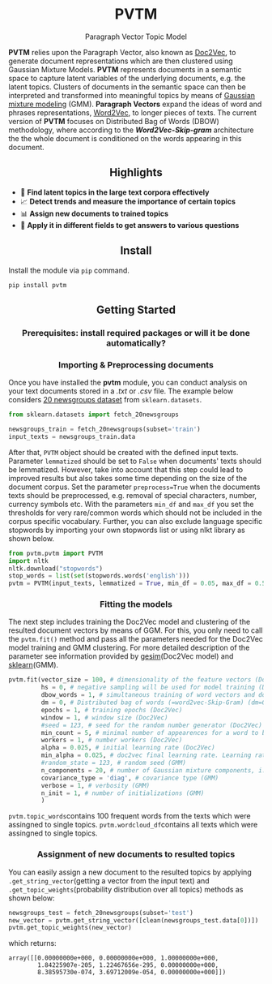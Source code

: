 <h1 align="center">PVTM</h1>
<p align="center">Paragraph Vector Topic Model</p>

**PVTM** relies upon the Paragraph Vector, also known as [Doc2Vec](https://arxiv.org/abs/1405.4053/), to generate document  representations which are then clustered using Gaussian Mixture Models. **PVTM** represents documents in a semantic space to capture latent variables of the underlying documents, e.g. the latent topics. Clusters of documents in the semantic space can then be interpreted and transformed into meaningful topics by means of [Gaussian mixture modeling](https://link.springer.com/referenceworkentry/10.1007%2F978-1-4899-7488-4_196) (GMM). **Paragraph Vectors** expand the ideas of word and phrases representations, [Word2Vec](https://arxiv.org/abs/1310.4546/), to longer pieces of texts. The current version of **PVTM** focuses on Distributed Bag of Words (DBOW) methodology, where according to the ***Word2Vec-Skip-gram*** architecture the the whole document is conditioned on the words appearing in this document.

<h2 align="center">Highlights</h2>

-  :speech_balloon: **Find latent topics in the large text corpora effectively** 
-  :chart_with_upwards_trend: **Detect trends and measure the importance of certain topics** 
-  :bar_chart: **Assign new documents to trained topics** 
-  :telescope: **Apply it in different fields to get answers to various questions** 

<h2 align="center">Install</h2>

Install the module via `pip` command.

```
pip install pvtm 
```

<h2 align="center">Getting Started</h2>
<h3 align="center">Prerequisites: install required packages or will it be done automatically?</h3>
<h3 align="center">Importing & Preprocessing documents</h3>

Once you have installed the **pvtm** module, you can conduct analysis on your text documents stored in a *.txt* or *.csv* file.
The example below considers [20 newsgroups dataset](https://scikit-learn.org/0.19/datasets/twenty_newsgroups.html) from `sklearn.datasets`.

```python
from sklearn.datasets import fetch_20newsgroups

newsgroups_train = fetch_20newsgroups(subset='train')
input_texts = newsgroups_train.data
```
After that, `PVTM` object should be created with the defined input texts.
Parameter `lemmatized` should be set to `False` when documents' texts should be lemmatized. However, take into account that this step could lead to improved results but also takes some time depending on the size of the document corpus. 
Set the parameter `preprocess=True` when the documents texts should be preprocessed, e.g. removal of special characters, number, currency symbols etc.
With the parameters `min_df` and `max_df` you set the thresholds for very rare/common words which should not be included in the corpus specific vocabulary. Further, you can also exclude language specific stopwords by importing your own stopwords list or using nlkt library as shown below.  

```python
from pvtm.pvtm import PVTM
import nltk
nltk.download("stopwords")
stop_words = list(set(stopwords.words('english')))
pvtm = PVTM(input_texts, lemmatized = True, min_df = 0.05, max_df = 0.5, stopwords = stop_words)
```
<h3 align="center">Fitting the models</h3>

The next step includes training the Doc2Vec model and clustering of the resulted document vectors by means of GGM. For this, you only need to call the `pvtm.fit()` method and pass all the parameters needed for the Doc2Vec model training and GMM clustering. For more detailed description of the parameter see information provided by [gesim](https://radimrehurek.com/gensim/models/doc2vec.html)(Doc2Vec model) and [sklearn](https://scikit-learn.org/stable/modules/generated/sklearn.mixture.GaussianMixture.html)(GMM).

```python
pvtm.fit(vector_size = 100, # dimensionality of the feature vectors (Doc2Vec)
         hs = 0, # negative sampling will be used for model training (Doc2Vec)
         dbow_words = 1, # simultaneous training of word vectors and document vectors (Doc2Vec)
         dm = 0, # Distributed bag of words (=word2vec-Skip-Gram) (dm=0) OR distributed memory (=word2vec-cbow) (dm=1) (Doc2Vec)
         epochs = 1, # training epochs (Doc2Vec)
         window = 1, # window size (Doc2Vec)
         #seed = 123, # seed for the random number generator (Doc2Vec)
         min_count = 5, # minimal number of appearences for a word to be considered (Doc2Vec)
         workers = 1, # number workers (Doc2Vec)
         alpha = 0.025, # initial learning rate (Doc2Vec)
         min_alpha = 0.025, # doc2vec final learning rate. Learning rate will linearly drop to min_alpha as training progresses.
         #random_state = 123, # random seed (GMM)
         n_components = 20, # number of Gaussian mixture components, i.e. Topics (GMM)
         covariance_type = 'diag', # covariance type (GMM)
         verbose = 1, # verbosity (GMM)
         n_init = 1, # number of initializations (GMM)
         )
```
`pvtm.topic_words`contains 100 frequent words from the texts which were assingned to single topics. 
`pvtm.wordcloud_df`contains all texts which were assingned to single topics. 

<h3 align="center">Assignment of new documents to resulted topics</h3>

You can easily assign a new document to the resulted topics by applying `.get_string_vector`(getting a vector from the input text) and `.get_topic_weights`(probability distribution over all topics) methods as shown below:  

```python
newsgroups_test = fetch_20newsgroups(subset='test')
new_vector = pvtm.get_string_vector([clean(newsgroups_test.data[0])]) 
pvtm.get_topic_weights(new_vector)
```

which returns:

```text
array([[0.00000000e+000, 0.00000000e+000, 1.00000000e+000,
        1.84225907e-205, 1.22467656e-295, 0.00000000e+000,
        8.38595730e-074, 3.69712009e-054, 0.00000000e+000]])
```


